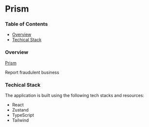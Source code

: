 # Prism

### Table of Contents

- [Overview](#overview)
- [Techical Stack](#techical-stack)

### Overview

[Prism](https://useprism.netlify.app/)

Report fraudulent business


### Techical Stack

The application is built using the following tech stacks and resources:

- React
- Zustand
- TypeScript
- Tailwind